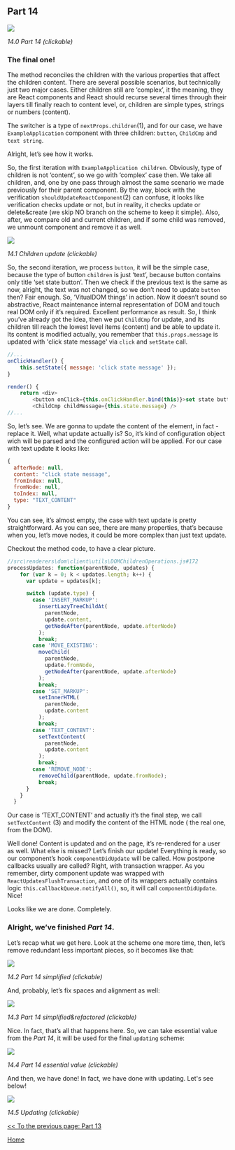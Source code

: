 ## Part 14

[![](https://rawgit.com/Bogdan-Lyashenko/Under-the-hood-ReactJS/master/stack/images/14/part-14.svg)](https://rawgit.com/Bogdan-Lyashenko/Under-the-hood-ReactJS/master/stack/images/14/part-14.svg)

<em>14.0 Part 14 (clickable)</em>

### The final one!

The method reconciles the children with the various properties that affect the children content. There are several possible scenarios, but technically just two major cases. Either children still are ‘complex’, it the meaning, they are React components and React should recurse several times through their layers till finally reach to content level, or, children are simple types, strings or numbers (content).

The switcher is a type of `nextProps.children`(1), and for our case, we have `ExampleApplication` component with three children: `button`, `ChildCmp` and `text string`.

Alright, let’s see how it works.

So, the first iteration with `ExampleApplication children`. Obviously, type of children is not ‘content’, so we go with ‘complex’ case then. We take all children, and, one by one pass through almost the same scenario we made previously for their parent component. By the way, block with the verification `shouldUpdateReactComponent`(2) can confuse, it looks like verification checks update or not, but in reality, it checks update or delete&create (we skip NO branch on the scheme to keep it simple). Also, after, we compare old and current children, and if some child was removed, we unmount component and remove it as well.

[![](https://rawgit.com/Bogdan-Lyashenko/Under-the-hood-ReactJS/master/stack/images/14/children-update.svg)](https://rawgit.com/Bogdan-Lyashenko/Under-the-hood-ReactJS/master/stack/images/14/children-update.svg)

<em>14.1 Children update (clickable)</em>

So, the second iteration, we process `button`, it will be the simple case, because the type of button `children` is just ‘text’, because button contains only title ‘set state button’. Then we check if the previous text is the same as now, alright, the text was not changed, so we don’t need to update `button` then? Fair enough. So, ‘VitualDOM things’ in action. Now it doesn’t sound so abstractive, React maintenance internal representation of DOM and touch real DOM only if it’s required. Excellent performance as result.
So, I think you’ve already got the idea, then we put `ChildCmp` for  update, and its children till reach the lowest level items (content) and be able to update it. Its content is modified actually, you remember that `this.props.message` is updated with 'click state message' via `click` and `setState` call.

```javascript
//...
onClickHandler() {
	this.setState({ message: 'click state message' });
}

render() {
    return <div>
		<button onClick={this.onClickHandler.bind(this)}>set state button</button>
		<ChildCmp childMessage={this.state.message} />
//...

```

So, let’s see. We are gonna to update the content of the element, in fact - replace it. Well, what update actually is? So, it’s kind of configuration object wich will be parsed and the configured action will be applied. For our case with text update it looks like:

```javascript
{
  afterNode: null,
  content: "click state message",
  fromIndex: null,
  fromNode: null,
  toIndex: null,
  type: "TEXT_CONTENT"
}
```
You can see, it’s almost empty, the case with text update is pretty straightforward. As you can see, there are many properties, that’s because when you, let’s move nodes, it could be more complex than just text update.

Checkout the method code, to have a clear picture.

```javascript
//src\renderers\dom\client\utils\DOMChildrenOperations.js#172
processUpdates: function(parentNode, updates) {
    for (var k = 0; k < updates.length; k++) {
      var update = updates[k];

      switch (update.type) {
        case 'INSERT_MARKUP':
          insertLazyTreeChildAt(
            parentNode,
            update.content,
            getNodeAfter(parentNode, update.afterNode)
          );
          break;
        case 'MOVE_EXISTING':
          moveChild(
            parentNode,
            update.fromNode,
            getNodeAfter(parentNode, update.afterNode)
          );
          break;
        case 'SET_MARKUP':
          setInnerHTML(
            parentNode,
            update.content
          );
          break;
        case 'TEXT_CONTENT':
          setTextContent(
            parentNode,
            update.content
          );
          break;
        case 'REMOVE_NODE':
          removeChild(parentNode, update.fromNode);
          break;
      }
    }
  }
```

Our case is ‘TEXT_CONTENT’ and actually it’s the final step, we call `setTextContent` (3) and modify the content of the HTML node ( the real one, from the DOM).

Well done! Content is updated and on the page, it’s re-rendered for a user as well. What else is missed? Let’s finish our update! Everything is ready, so our component’s hook `componentDidUpdate` will be called. How postpone callbacks usually are called? Right, with transaction wrapper. As you remember, dirty component update was wrapped with `ReactUpdatesFlushTransaction`, and one of its wrappers actually contains logic `this.callbackQueue.notifyAll()`, so, it will call `componentDidUpdate`. Nice!

Looks like we are done. Completely.

### Alright, we’ve finished *Part 14*.

Let’s recap what we get here. Look at the scheme one more time, then, let’s remove redundant less important pieces, so it becomes like that:

[![](https://rawgit.com/Bogdan-Lyashenko/Under-the-hood-ReactJS/master/stack/images/14/part-14-A.svg)](https://rawgit.com/Bogdan-Lyashenko/Under-the-hood-ReactJS/master/stack/images/14/part-14-A.svg)

<em>14.2 Part 14 simplified (clickable)</em>

And, probably, let’s fix spaces and alignment as well:

[![](https://rawgit.com/Bogdan-Lyashenko/Under-the-hood-ReactJS/master/stack/images/14/part-14-B.svg)](https://rawgit.com/Bogdan-Lyashenko/Under-the-hood-ReactJS/master/stack/images/14/part-14-B.svg)

<em>14.3 Part 14 simplified&refactored (clickable)</em>

Nice. In fact, that’s all that happens here. So, we can take essential value from the *Part 14*, it will be used for the final `updating` scheme:

[![](https://rawgit.com/Bogdan-Lyashenko/Under-the-hood-ReactJS/master/stack/images/14/part-14-C.svg)](https://rawgit.com/Bogdan-Lyashenko/Under-the-hood-ReactJS/master/stack/images/14/part-14-C.svg)

<em>14.4 Part 14 essential value (clickable)</em>

And then, we have done! In fact, we have done with updating. Let's see below!

[![](https://rawgit.com/Bogdan-Lyashenko/Under-the-hood-ReactJS/master/stack/images/14/updating-parts-C.svg)](https://rawgit.com/Bogdan-Lyashenko/Under-the-hood-ReactJS/master/stack/images/14/updating-parts-C.svg)

<em>14.5 Updating (clickable)</em>

[<< To the previous page: Part 13](./Part-13.md)


[Home](../../README.md)

